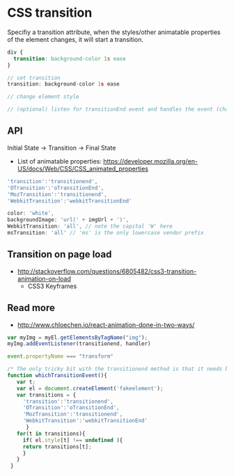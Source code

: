 # CSS transition
Specifiy a transition attribute, when the styles/other animatable properties of the element changes, it will start a transition.


```css
div {
  transition: background-color 1s ease
}
```

```js
// set transition
transition: background-color 1s ease

// change element style

// (optional) listen for transitionEnd event and handles the event (change back, start new animation etc.)
```

## API

Initial State -> Transition -> Final State
- List of animatable properties: https://developer.mozilla.org/en-US/docs/Web/CSS/CSS_animated_properties


```js
'transition':'transitionend',
'OTransition':'oTransitionEnd',
'MozTransition':'transitionend',
'WebkitTransition':'webkitTransitionEnd'
```

```js
color: 'white',
backgroundImage: 'url(' + imgUrl + ')',
WebkitTransition: 'all', // note the capital 'W' here
msTransition: 'all' // 'ms' is the only lowercase vendor prefix
```

## Transition on page load
- http://stackoverflow.com/questions/6805482/css3-transition-animation-on-load
  - CSS3 Keyframes

## Read more
- http://www.chloechen.io/react-animation-done-in-two-ways/

```js
var myImg = myEl.getElementsByTagName("img");
myImg.addEventListener(transitionend, handler)

event.propertyName === "transform"

/* The only tricky bit with the transitionend method is that it needs browser prefixes, This following method used by Modernizr  will do the trick: */
function whichTransitionEvent(){
   var t;
   var el = document.createElement('fakeelement');
   var transitions = {
     'transition':'transitionend',
     'OTransition':'oTransitionEnd',
     'MozTransition':'transitionend',
     'WebkitTransition':'webkitTransitionEnd'
      }
   for(t in transitions){
     if( el.style[t] !== undefined ){
     return transitions[t];
     }
   }
 }
```
